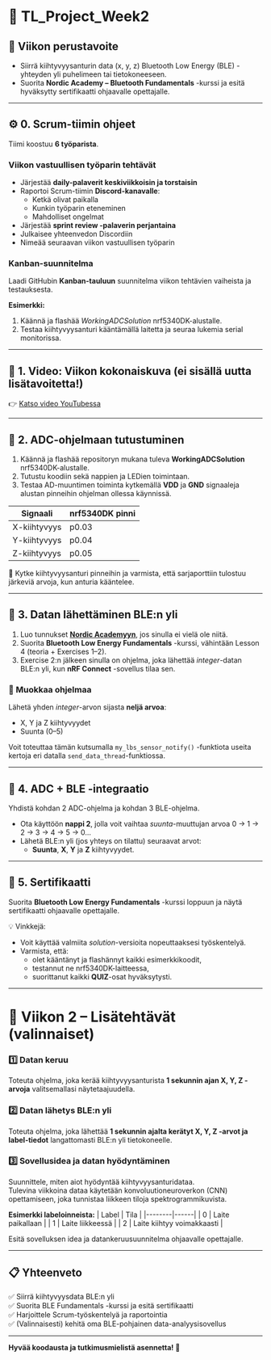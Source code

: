 # 🧩 TL_Project_Week2

## 🎯 Viikon perustavoite
- Siirrä kiihtyvyysanturin data (x, y, z) Bluetooth Low Energy (BLE) -yhteyden yli puhelimeen tai tietokoneeseen.  
- Suorita **Nordic Academy – Bluetooth Fundamentals** -kurssi ja esitä hyväksytty sertifikaatti ohjaavalle opettajalle.

---

## ⚙️ 0. Scrum-tiimin ohjeet

Tiimi koostuu **6 työparista**.  

### Viikon vastuullisen työparin tehtävät
- Järjestää **daily-palaverit keskiviikkoisin ja torstaisin**  
- Raportoi Scrum-tiimin **Discord-kanavalle**:
  - Ketkä olivat paikalla  
  - Kunkin työparin eteneminen  
  - Mahdolliset ongelmat  
- Järjestää **sprint review -palaverin perjantaina**  
- Julkaisee yhteenvedon Discordiin  
- Nimeää seuraavan viikon vastuullisen työparin  

### Kanban-suunnitelma
Laadi GitHubin **Kanban-tauluun** suunnitelma viikon tehtävien vaiheista ja testauksesta.

**Esimerkki:**
1. Käännä ja flashää *WorkingADCSolution* nrf5340DK-alustalle.  
2. Testaa kiihtyvyysanturi kääntämällä laitetta ja seuraa lukemia serial monitorissa.

---

## 🎥 1. Video: Viikon kokonaiskuva (ei sisällä uutta lisätavoitetta!)
👉 [Katso video YouTubessa](https://youtu.be/0WQW8uLjsSg)

---

## 🔌 2. ADC-ohjelmaan tutustuminen

1. Käännä ja flashää repositoryn mukana tuleva **WorkingADCSolution** nrf5340DK-alustalle.  
2. Tutustu koodiin sekä nappien ja LEDien toimintaan.  
3. Testaa AD-muuntimen toiminta kytkemällä **VDD** ja **GND** signaaleja alustan pinneihin ohjelman ollessa käynnissä.

| Signaali       | nrf5340DK pinni |
|----------------|-----------------|
| X-kiihtyvyys   | p0.03 |
| Y-kiihtyvyys   | p0.04 |
| Z-kiihtyvyys   | p0.05 |

🔧 Kytke kiihtyvyysanturi pinneihin ja varmista, että sarjaporttiin tulostuu järkeviä arvoja, kun anturia kääntelee.

---

## 📡 3. Datan lähettäminen BLE:n yli

1. Luo tunnukset **[Nordic Academyyn](https://academy.nordicsemi.com/)**, jos sinulla ei vielä ole niitä.  
2. Suorita **Bluetooth Low Energy Fundamentals** -kurssi, vähintään Lesson 4 (teoria + Exercises 1–2).  
3. Exercise 2:n jälkeen sinulla on ohjelma, joka lähettää *integer*-datan BLE:n yli, kun **nRF Connect** -sovellus tilaa sen.  

### 🔧 Muokkaa ohjelmaa
Lähetä yhden *integer*-arvon sijasta **neljä arvoa**:
- X, Y ja Z kiihtyvyydet  
- Suunta (0–5)

Voit toteuttaa tämän kutsumalla `my_lbs_sensor_notify()` -funktiota useita kertoja eri datalla `send_data_thread`-funktiossa.

---

## 🔄 4. ADC + BLE -integraatio

Yhdistä kohdan 2 ADC-ohjelma ja kohdan 3 BLE-ohjelma.

- Ota käyttöön **nappi 2**, jolla voit vaihtaa *suunta*-muuttujan arvoa 0 → 1 → 2 → 3 → 4 → 5 → 0...  
- Lähetä BLE:n yli (jos yhteys on tilattu) seuraavat arvot:
  - **Suunta**, **X**, **Y** ja **Z** kiihtyvyydet.

---

## 🏅 5. Sertifikaatti

Suorita **Bluetooth Low Energy Fundamentals** -kurssi loppuun ja näytä sertifikaatti ohjaavalle opettajalle.

💡 Vinkkejä:
- Voit käyttää valmiita *solution*-versioita nopeuttaaksesi työskentelyä.  
- Varmista, että:
  - olet kääntänyt ja flashännyt kaikki esimerkkikoodit,  
  - testannut ne nrf5340DK-laitteessa,  
  - suorittanut kaikki **QUIZ**-osat hyväksytysti.

---

# 🧠 Viikon 2 – Lisätehtävät (valinnaiset)

### 1️⃣ Datan keruu
Toteuta ohjelma, joka kerää kiihtyvyysanturista **1 sekunnin ajan X, Y, Z -arvoja** valitsemallasi näytetaajuudella.

### 2️⃣ Datan lähetys BLE:n yli
Toteuta ohjelma, joka lähettää **1 sekunnin ajalta kerätyt X, Y, Z -arvot ja label-tiedot** langattomasti BLE:n yli tietokoneelle.

### 3️⃣ Sovellusidea ja datan hyödyntäminen
Suunnittele, miten aiot hyödyntää kiihtyvyysanturidataa.  
Tulevina viikkoina dataa käytetään konvoluutioneuroverkon (CNN) opettamiseen, joka tunnistaa liikkeen tiloja spektrogrammikuvista.

**Esimerkki labeloinneista:**
| Label | Tila |
|--------|------|
| 0 | Laite paikallaan |
| 1 | Laite liikkeessä |
| 2 | Laite kiihtyy voimakkaasti |

Esitä sovelluksen idea ja datankeruusuunnitelma ohjaavalle opettajalle.

---

## 📋 Yhteenveto

✅ Siirrä kiihtyvyysdata BLE:n yli  
✅ Suorita BLE Fundamentals -kurssi ja esitä sertifikaatti  
✅ Harjoittele Scrum-työskentelyä ja raportointia  
✅ (Valinnaisesti) kehitä oma BLE-pohjainen data-analyysisovellus

---

**Hyvää koodausta ja tutkimusmielistä asennetta! 💪**
